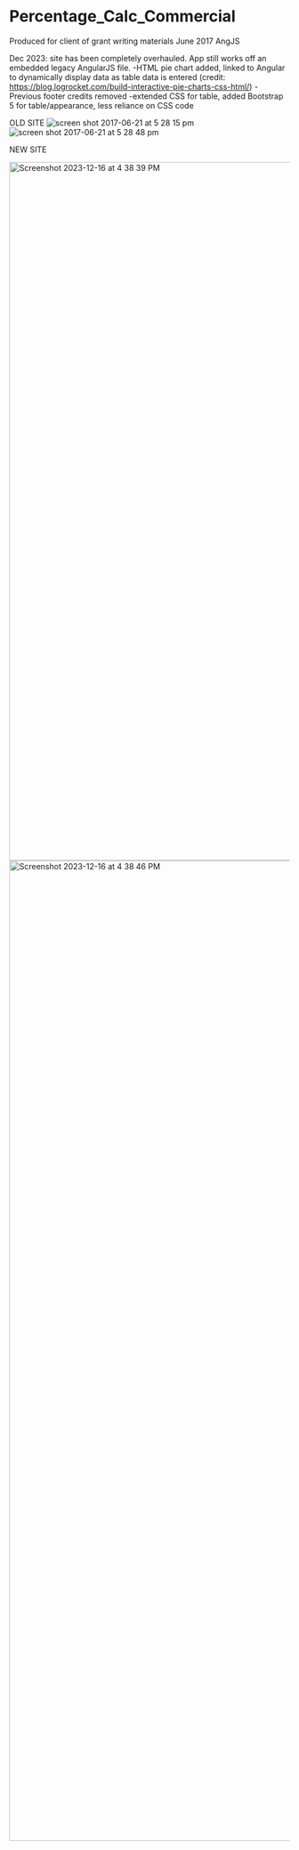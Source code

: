 # Percentage_Calc_Commercial
Produced for client of grant writing materials June 2017 AngJS

Dec 2023: site has been completely overhauled. App still works off an embedded legacy AngularJS file. 
-HTML pie chart added, linked to Angular to dynamically display data as table data is entered (credit: https://blog.logrocket.com/build-interactive-pie-charts-css-html/)
-Previous footer credits removed
-extended CSS for table, added Bootstrap 5 for table/appearance, less reliance on CSS code

OLD SITE
![screen shot 2017-06-21 at 5 28 15 pm](https://user-images.githubusercontent.com/22375594/27409447-25812f7a-56a7-11e7-9b0a-f90421d1e47b.png)
![screen shot 2017-06-21 at 5 28 48 pm](https://user-images.githubusercontent.com/22375594/27409450-287ef1bc-56a7-11e7-87e9-52b469f78a30.png)

NEW SITE

<img width="1256" alt="Screenshot 2023-12-16 at 4 38 39 PM" src="https://github.com/CGJohnson112/Percentage_Calc_Commercial/assets/22375594/608de000-1d6f-43ad-ac80-6b126a288e5d">
<img width="1763" alt="Screenshot 2023-12-16 at 4 38 46 PM" src="https://github.com/CGJohnson112/Percentage_Calc_Commercial/assets/22375594/67275045-fae0-45d6-85dc-c3d6a0855925">
